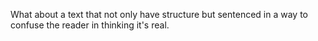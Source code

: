 What about a text that not only have structure but sentenced in a way to confuse the reader in thinking it's real.
